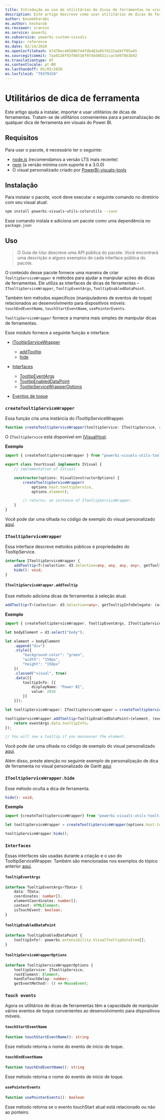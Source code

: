 ```yaml
---
title: Introdução ao uso de utilitários de dicas de ferramentas no visual do Power BI
description: Este artigo descreve como usar utilitários de dicas de ferramentas para simplificar a personalização dessas dicas em visuais do Power BI
author: KesemSharabi
ms.author: kesharab
ms.reviewer: sranins
ms.service: powerbi
ms.subservice: powerbi-custom-visuals
ms.topic: reference
ms.date: 02/14/2020
ms.openlocfilehash: 67470ec405806f44fdb483e857d222ad4ff05a45
ms.sourcegitcommit: 7aa0136f93f88516f97ddd8031ccac5d07863b92
ms.translationtype: HT
ms.contentlocale: pt-BR
ms.lasthandoff: 05/05/2020
ms.locfileid: "79379158"
---
```

# <a name="tooltip-utils"></a>Utilitários de dica de ferramenta
Este artigo ajuda a instalar, importar e usar utilitários de dicas de ferramentas. Tratam-se de utilitários convenientes para a personalização de qualquer dica de ferramenta em visuais do Power BI.

## <a name="requirements"></a>Requisitos
Para usar o pacote, é necessário ter o seguinte:
* [node.js](https://nodejs.org) (recomendamos a versão LTS mais recente)
* [npm](https://www.npmjs.com/) (a versão mínima com suporte é a 3.0.0)
* O visual personalizado criado por [PowerBI-visuals-tools](https://www.npmjs.com/package/powerbi-visuals-tools)

## <a name="installation"></a>Instalação

Para instalar o pacote, você deve executar o seguinte comando no diretório com seu visual atual:

```bash
npm install powerbi-visuals-utils-colorutils --save
```
Esse comando instala e adiciona um pacote como uma dependência no ```package.json```

## <a name="usage"></a>Uso

> O Guia de Uso descreve uma API pública do pacote. Você encontrará uma descrição e alguns exemplos de cada interface pública do pacote.

O conteúdo desse pacote fornece uma maneira de criar `TooltipServiceWrapper` e métodos para ajudar a manipular ações de dicas de ferramentas. Ele utiliza as interfaces de dicas de ferramentas – `ITooltipServiceWrapper`, `TooltipEventArgs`, `TooltipEnabledDataPoint`. 

Também tem métodos específicos (manipuladores de eventos de toque) relacionados ao desenvolvimento para dispositivos móveis: `touchEndEventName`, `touchStartEventName`, `usePointerEvents`.

`TooltipServiceWrapper` fornece a maneira mais simples de manipular dicas de ferramentas.

Esse módulo fornece a seguinte função e interface:
* [ITooltipServiceWrapper](#itooltipservicewrapper)
  * [addTooltip](#itooltipservicewrapperaddtooltip)
  * [hide](#itooltipservicewrapperhide)

* [Interfaces](#interfaces)
  * [TooltipEventArgs](#tooltipeventargs)
  * [TooltipEnabledDataPoint](#tooltipenableddatapoint)
  * [TooltipServiceWrapperOptions](#tooltipservicewrapperoptions)
* [Eventos de toque](#touch-events)

### `createTooltipServiceWrapper`
Essa função cria uma instância do ITooltipServiceWrapper.

```typescript
function createTooltipServiceWrapper(tooltipService: ITooltipService, rootElement: Element, handleTouchDelay?: number,  getEventMethod?: () => MouseEvent): ITooltipServiceWrapper;
```

O ```ITooltipService``` está disponível em [IVisualHost](https://github.com/microsoft/PowerBI-visuals-tools/blob/master/templates/visuals/.api/v2.6.0/PowerBI-visuals.d.ts#L1335).

**Exemplo**

```typescript
import { createTooltipServiceWrapper } from "powerbi-visuals-utils-tooltiputils";

export class YourVisual implements IVisual {
    // implementation of IVisual.

    constructor(options: VisualConstructorOptions) {
        createTooltipServiceWrapper(
            options.host.tooltipService,
            options.element);

        // returns: an instance of ITooltipServiceWrapper.
    }
}
```

Você pode dar uma olhada no código de exemplo do visual personalizado [aqui](https://github.com/microsoft/powerbi-visuals-gantt/blob/master/src/gantt.ts#L391).

### `ITooltipServiceWrapper`
Essa interface descreve métodos públicos e propriedades do TooltipService.

```typescript
interface ITooltipServiceWrapper {
    addTooltip<T>(selection: d3.Selection<any, any, any, any>, getTooltipInfoDelegate: (args: TooltipEventArgs<T>) => powerbi.extensibility.VisualTooltipDataItem[], getDataPointIdentity?: (args: TooltipEventArgs<T>) => powerbi.visuals.ISelectionId, reloadTooltipDataOnMouseMove?: boolean): void;
    hide(): void;
}
```

#### `ITooltipServiceWrapper.addTooltip`

Esse método adiciona dicas de ferramentas à seleção atual.

```typescript
addTooltip<T>(selection: d3.Selection<any>, getTooltipInfoDelegate: (args: TooltipEventArgs<T>) => VisualTooltipDataItem[], getDataPointIdentity?: (args: TooltipEventArgs<T>) => ISelectionId, reloadTooltipDataOnMouseMove?: boolean): void;
```

**Exemplo**

```typescript
import { createTooltipServiceWrapper, TooltipEventArgs, ITooltipServiceWrapper, TooltipEnabledDataPoint } from "powerbi-visuals-utils-tooltiputils";

let bodyElement = d3.select("body");

let element = bodyElement
    .append("div")
    .style({
        "background-color": "green",
        "width": "150px",
        "height": "150px"
    })
    .classed("visual", true)
    .data([{
        tooltipInfo: [{
            displayName: "Power BI",
            value: 2016
        }]
    }]);

let tooltipServiceWrapper: ITooltipServiceWrapper = createTooltipServiceWrapper(tooltipService, bodyElement.get(0)); // tooltipService is from the IVisualHost.

tooltipServiceWrapper.addTooltip<TooltipEnabledDataPoint>(element, (eventArgs: TooltipEventArgs<TooltipEnabledDataPoint>) => {
    return eventArgs.data.tooltipInfo;
});

// You will see a tooltip if you mouseover the element.
```

Você pode dar uma olhada no código de exemplo do visual personalizado [aqui](https://github.com/microsoft/powerbi-visuals-gantt/blob/master/src/gantt.ts#L2931).

Além disso, preste atenção no seguinte exemplo de personalização de dica de ferramenta no visual personalizado de Gantt [aqui](https://github.com/microsoft/powerbi-visuals-gantt/blob/master/src/gantt.ts#L573-L648)

### `ITooltipServiceWrapper.hide`

Esse método oculta a dica de ferramenta.

```typescript
hide(): void;
```

**Exemplo**

```typescript
import {createTooltipServiceWrapper} from "powerbi-visuals-utils-tooltiputils";

let tooltipServiceWrapper = createTooltipServiceWrapper(options.host.tooltipService, options.element); // options are from the VisualConstructorOptions.

tooltipServiceWrapper.hide();
```
### `Interfaces`
Essas interfaces são usadas durante a criação e o uso do TooltipServiceWrapper. Também são mencionadas nos exemplos do tópico anterior [aqui](#itooltipservicewrapperaddtooltip).

#### `TooltipEventArgs`
```typescript
interface TooltipEventArgs<TData> {
    data: TData;
    coordinates: number[];
    elementCoordinates: number[];
    context: HTMLElement;
    isTouchEvent: boolean;
}
```

#### `TooltipEnabledDataPoint`
```typescript
interface TooltipEnabledDataPoint {
    tooltipInfo?: powerbi.extensibility.VisualTooltipDataItem[];
}
```

#### `TooltipServiceWrapperOptions`
```typescript
interface TooltipServiceWrapperOptions {
    tooltipService: ITooltipService;
    rootElement: Element;
    handleTouchDelay: number;
    getEventMethod?: () => MouseEvent;
```

### `Touch events`

Agora os utilitários de dicas de ferramentas têm a capacidade de manipular vários eventos de toque convenientes ao desenvolvimento para dispositivos móveis.

#### `touchStartEventName`
```typescript
function touchStartEventName(): string
```
Esse método retorna o nome do evento de início de toque.

#### `touchEndEventName`
```typescript
function touchEndEventName(): string
```
Esse método retorna o nome do evento de início de toque.

#### `usePointerEvents`
```typescript
function usePointerEvents(): boolean
```
Esse método retorna se o evento touchStart atual está relacionado ou não ao ponteiro.
